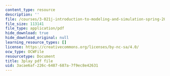 ```yaml
---
content_type: resource
description: ''
file: /courses/3-021j-introduction-to-modeling-and-simulation-spring-2012/3acae6af226c6487687a7f9ec8e42631_bf5IWKhSWRo.pdf
file_size: 113141
file_type: application/pdf
hide_download: true
hide_download_original: null
learning_resource_types: []
license: https://creativecommons.org/licenses/by-nc-sa/4.0/
ocw_type: OCWFile
resourcetype: Document
title: 3play pdf file
uid: 3acae6af-226c-6487-687a-7f9ec8e42631
---
```

